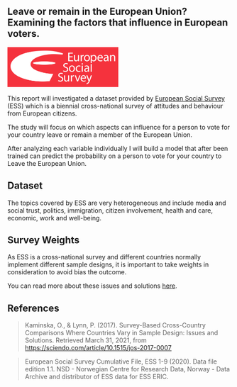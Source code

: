 ## Leave or remain in the European Union? Examining the factors that influence in European voters.

<img src="https://github.com/pessini/european-voters/blob/main/img/ESS-logo.png" alt="European Social Survey" width="250"/><br>

This report will investigated a dataset provided by [European Social Survey](https://www.europeansocialsurvey.org/) (ESS) which is a biennial cross-national survey of attitudes and behaviour from European citizens. 

The study will focus on which aspects can influence for a person to vote for your country leave or remain a member of the European Union. 

After analyzing each variable individually I will build a model that after been trained can predict the probability on a person to vote for your country to Leave the European Union.

## Dataset

The topics covered by ESS are very heterogeneous and include media and social trust, politics, immigration, citizen involvement, health and care, economic, work and well-being. 

## Survey Weights

As ESS is a cross-national survey and different countries normally implement different sample designs, it is important to take weights in consideration to avoid bias the outcome.

You can read more about these issues and solutions [here](https://sciendo.com/article/10.1515/jos-2017-0007).

## References

> Kaminska, O., & Lynn, P. (2017). Survey-Based Cross-Country Comparisons Where Countries Vary in Sample Design: Issues and Solutions. Retrieved March 31, 2021, from https://sciendo.com/article/10.1515/jos-2017-0007

> European Social Survey Cumulative File, ESS 1-9 (2020). Data file edition 1.1. NSD - Norwegian Centre for Research Data, Norway - Data Archive and distributor of ESS data for ESS ERIC.